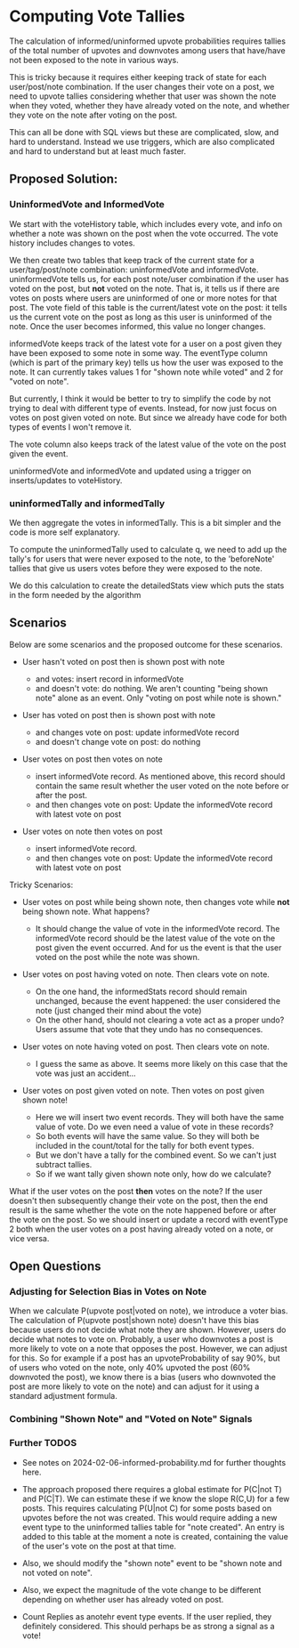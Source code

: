 # Computing Vote Tallies 


The calculation of informed/uninformed upvote probabilities requires tallies of the total number of upvotes and downvotes among users that have/have not been exposed to the note in various ways.

This is tricky because it requires either keeping track of state for each user/post/note combination. If the user changes their vote on a post, we need to upvote tallies considering whether that user was shown the note when they voted, whether they have already voted on the note, and whether they vote on the note after voting on the post.

This can all be done with SQL views but these are complicated, slow, and hard to understand. Instead we use triggers, which are also complicated and hard to understand but at least much faster.

## Proposed Solution:

### UninformedVote and InformedVote

We start with the voteHistory table, which includes every vote, and info on whether a note was shown on the post when the vote occurred. The vote history includes changes to votes.

We then create two tables that keep track of the current state for a user/tag/post/note combination: uninformedVote and informedVote. uninformedVote tells us, for each post note/user combination if the user has voted on the post, but **not** voted on the note. That is, it tells us if there are votes on posts where users are uninformed of one or more notes for that post. The vote field of this table is the current/latest vote on the post: it tells us the current vote on the post as long as this user is uninformed of the note. Once the user becomes informed, this value no longer changes.

informedVote keeps track of the latest vote for a user on a post given they have been exposed to some note in some way. The eventType column (which is part of the primary key) tells us how the user was exposed to the note. It can currently takes values 1 for "shown note while voted" and 2 for "voted on note". 

But currently, I think it would be better to try to simplify the code by not trying to deal with different type of events. Instead, for now just focus
on votes on post given voted on note. But since we already have code for both types of events I won't remove it.

The vote column also keeps track of the latest value of the vote on the post given the event. 

uninformedVote and informedVote and updated using a trigger on inserts/updates to voteHistory.

### uninformedTally and informedTally

We then aggregate the votes in informedTally. This is a bit simpler and the code is more self explanatory.

To compute the uninformedTally used to calculate q, we need to add up the tally's for users that were never exposed to the note, to the 'beforeNote' tallies that give us users votes before they were exposed to the note.

We do this calculation to create the detailedStats view which puts the stats in the form needed by the algorithm

## Scenarios

Below are some scenarios and the proposed outcome for these scenarios.

- User hasn't voted on post then is shown post with note 
	- and votes: insert record in informedVote
	- and doesn't vote: do nothing. We aren't counting "being shown note" alone as an event. Only "voting on post while note is shown."

- User has voted on post then is shown post with note 
	- and changes vote on post: update informedVote record
   	- and doesn't change vote on post: do nothing

- User votes on post then votes on note 
	- insert informedVote record. As mentioned above, this record should contain the same result whether the user voted on the note before or after the post.
   	- and then changes vote on post: Update the informedVote record with latest vote on post

- User votes on note then votes on post
	- insert informedVote record.
   	- and then changes vote on post: Update the informedVote record with latest vote on post

Tricky Scenarios:

- User votes on post while being shown note, then changes vote while **not** being shown note. What happens? 
  	- It should change the value of vote in the informedVote record. The informedVote record should be the latest value of the vote on the post given the event occurred. And for us the event is that the user voted on the post while the note was shown. 

- User votes on post having voted on note. Then clears vote on note. 
	- On the one hand, the informedStats record should remain unchanged, because the event happened: the user considered the note (just changed their mind about the vote)
	- On the other hand, should not clearing a vote act as a proper undo? Users assume that vote that they undo has no consequences. 

- User votes on note having voted on post. Then clears vote on note. 
	- I guess the same as above. It seems more likely on this case that the vote was just an accident...

- User votes on post given voted on note. Then votes on post given shown note! 
	- Here we will insert two event records. They will both have the same value of vote. Do we even need a value of vote in these records?
	- So both events will have the same value. So they will both be included in the count/total for the tally for both event types. 
	- But we don't have a tally for the combined event. So we can't just subtract tallies.
	- So if we want tally given shown note only, how do we calculate?

What if the user votes on the post **then** votes on the note? If the user doesn't then subsequently change their vote on the post, then the end result is the same whether the vote on the note happened before or after the vote on the post. So we should insert or update a record with eventType 2 both when the user votes on a post having already voted on a note, or vice versa.


## Open Questions 

### Adjusting for Selection Bias in Votes on Note

When we calculate P(upvote post|voted on note), we introduce a voter bias. The calculation of P(upvote post|shown note) doesn't have this bias because users do not decide what note they are shown. However, users do decide what notes to vote on. Probably, a user who downvotes a post is more likely to vote on a note that opposes the post. However, we can adjust for this. So for example if a post has an upvoteProbability of say 90%, but of users who voted on the note, only 40% upvoted the post (60% downvoted the post), we know there is a bias (users who downvoted the post are more likely to vote on the note) and can adjust for it using a standard adjustment formula.


### Combining "Shown Note" and "Voted on Note" Signals

### Further TODOS

- See notes on 2024-02-06-informed-probability.md for further thoughts here.

- The approach proposed there requires a global estimate for P(C|not T) and P(C|T). We can estimate these if we know the slope R(C,U) for a few posts. This requires calculating P(U|not C) for some posts based on upvotes before the not was created. This would require adding a new event type to the uninformed tallies table for "note created". An entry is added to this table at the moment a note is created, containing the value of the user's vote on the post at that time.

- Also, we should modify the "shown note" event to be "shown note and not voted on note".

- Also, we expect the magnitude of the vote change to be different depending on whether 
user has already voted on post.

- Count Replies as anotehr event type events. If the user replied, they definitely considered. This should perhaps be as strong a signal as a vote!

